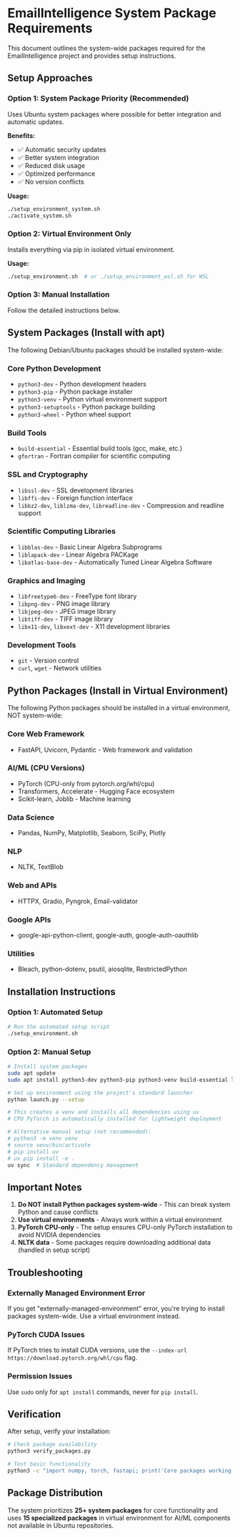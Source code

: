 # EmailIntelligence System Package Requirements

This document outlines the system-wide packages required for the EmailIntelligence project and provides setup instructions.

## Setup Approaches

### Option 1: System Package Priority (Recommended)
Uses Ubuntu system packages where possible for better integration and automatic updates.

**Benefits:**
- ✅ Automatic security updates
- ✅ Better system integration
- ✅ Reduced disk usage
- ✅ Optimized performance
- ✅ No version conflicts

**Usage:**
```bash
./setup_environment_system.sh
./activate_system.sh
```

### Option 2: Virtual Environment Only
Installs everything via pip in isolated virtual environment.

**Usage:**
```bash
./setup_environment.sh  # or ./setup_environment_wsl.sh for WSL
```

### Option 3: Manual Installation
Follow the detailed instructions below.

## System Packages (Install with apt)

The following Debian/Ubuntu packages should be installed system-wide:

### Core Python Development
- `python3-dev` - Python development headers
- `python3-pip` - Python package installer
- `python3-venv` - Python virtual environment support
- `python3-setuptools` - Python package building
- `python3-wheel` - Python wheel support

### Build Tools
- `build-essential` - Essential build tools (gcc, make, etc.)
- `gfortran` - Fortran compiler for scientific computing

### SSL and Cryptography
- `libssl-dev` - SSL development libraries
- `libffi-dev` - Foreign function interface
- `libbz2-dev`, `liblzma-dev`, `libreadline-dev` - Compression and readline support

### Scientific Computing Libraries
- `libblas-dev` - Basic Linear Algebra Subprograms
- `liblapack-dev` - Linear Algebra PACKage
- `libatlas-base-dev` - Automatically Tuned Linear Algebra Software

### Graphics and Imaging
- `libfreetype6-dev` - FreeType font library
- `libpng-dev` - PNG image library
- `libjpeg-dev` - JPEG image library
- `libtiff-dev` - TIFF image library
- `libx11-dev`, `libxext-dev` - X11 development libraries

### Development Tools
- `git` - Version control
- `curl`, `wget` - Network utilities

## Python Packages (Install in Virtual Environment)

The following Python packages should be installed in a virtual environment, NOT system-wide:

### Core Web Framework
- FastAPI, Uvicorn, Pydantic - Web framework and validation

### AI/ML (CPU Versions)
- PyTorch (CPU-only from pytorch.org/whl/cpu)
- Transformers, Accelerate - Hugging Face ecosystem
- Scikit-learn, Joblib - Machine learning

### Data Science
- Pandas, NumPy, Matplotlib, Seaborn, SciPy, Plotly

### NLP
- NLTK, TextBlob

### Web and APIs
- HTTPX, Gradio, Pyngrok, Email-validator

### Google APIs
- google-api-python-client, google-auth, google-auth-oauthlib

### Utilities
- Bleach, python-dotenv, psutil, aiosqlite, RestrictedPython

## Installation Instructions

### Option 1: Automated Setup
```bash
# Run the automated setup script
./setup_environment.sh
```

### Option 2: Manual Setup
```bash
# Install system packages
sudo apt update
sudo apt install python3-dev python3-pip python3-venv build-essential libssl-dev libffi-dev libblas-dev liblapack-dev libfreetype6-dev libpng-dev git curl wget

# Set up environment using the project's standard launcher
python launch.py --setup

# This creates a venv and installs all dependencies using uv
# CPU PyTorch is automatically installed for lightweight deployment

# Alternative manual setup (not recommended):
# python3 -m venv venv
# source venv/bin/activate
# pip install uv
# uv pip install -e .
uv sync  # Standard dependency management
```

## Important Notes

1. **Do NOT install Python packages system-wide** - This can break system Python and cause conflicts
2. **Use virtual environments** - Always work within a virtual environment
3. **PyTorch CPU-only** - The setup ensures CPU-only PyTorch installation to avoid NVIDIA dependencies
4. **NLTK data** - Some packages require downloading additional data (handled in setup script)

## Troubleshooting

### Externally Managed Environment Error
If you get "externally-managed-environment" error, you're trying to install packages system-wide. Use a virtual environment instead.

### PyTorch CUDA Issues
If PyTorch tries to install CUDA versions, use the `--index-url https://download.pytorch.org/whl/cpu` flag.

### Permission Issues
Use `sudo` only for `apt install` commands, never for `pip install`.

## Verification

After setup, verify your installation:

```bash
# Check package availability
python3 verify_packages.py

# Test basic functionality
python3 -c "import numpy, torch, fastapi; print('Core packages working!')"
```

## Package Distribution

The system prioritizes **25+ system packages** for core functionality and uses **15 specialized packages** in virtual environment for AI/ML components not available in Ubuntu repositories.
